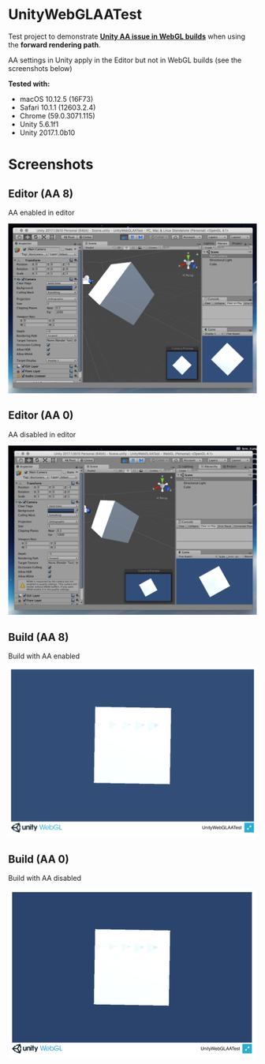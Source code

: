 # UnityWebGLAATest

Test project to demonstrate **[Unity AA issue in WebGL builds](https://fogbugz.unity3d.com/default.asp?923698_lp2aa0rrm5mclcgu)** when using the **forward rendering path**.

AA settings in Unity apply in the Editor but not in WebGL builds (see the screenshots below)

**Tested with:**

- macOS 10.12.5 (16F73) 
- Safari 10.1.1 (12603.2.4) 
- Chrome (59.0.3071.115)
- Unity 5.6.1f1
- Unity 2017.1.0b10

# Screenshots

## Editor (AA 8) 
AA enabled in editor

![Editor AA 8](./doc/editor-aa8.png)

## Editor (AA 0) 
AA disabled in editor

![Editor AA 0](./doc/editor-aa0.png)

## Build (AA 8)
Build with AA enabled
 
![Build AA 8](./doc/build-aa8.png)

## Build (AA 0)
Build with AA disabled

![Build AA 8](./doc/build-aa0.png)